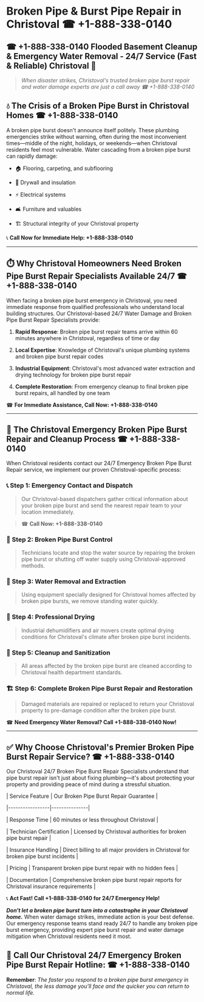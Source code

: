 # Broken Pipe & Burst Pipe Repair in Christoval ☎ +1-888-338-0140  
## ☎ +1-888-338-0140 Flooded Basement Cleanup & Emergency Water Removal - 24/7 Service (Fast & Reliable) Christoval 🚨  

> *When disaster strikes, Christoval's trusted broken pipe burst repair and water damage experts are just a call away ☎ +1-888-338-0140*  

## 💧 The Crisis of a Broken Pipe Burst in Christoval Homes ☎ +1-888-338-0140  

A broken pipe burst doesn't announce itself politely. These plumbing emergencies strike without warning, often during the most inconvenient times—middle of the night, holidays, or weekends—when Christoval residents feel most vulnerable. Water cascading from a broken pipe burst can rapidly damage:  

* 🏠 Flooring, carpeting, and subflooring  
* 🧱 Drywall and insulation  
* ⚡ Electrical systems  
* 🛋️ Furniture and valuables  
* 🏗️ Structural integrity of your Christoval property  

📞 **Call Now for Immediate Help: +1-888-338-0140**  

---  

## ⏱️ Why Christoval Homeowners Need Broken Pipe Burst Repair Specialists Available 24/7 ☎ +1-888-338-0140  

When facing a broken pipe burst emergency in Christoval, you need immediate response from qualified professionals who understand local building structures. Our Christoval-based 24/7 Water Damage and Broken Pipe Burst Repair Specialists provide:  

1. **Rapid Response**: Broken pipe burst repair teams arrive within 60 minutes anywhere in Christoval, regardless of time or day  
2. **Local Expertise**: Knowledge of Christoval's unique plumbing systems and broken pipe burst repair codes  
3. **Industrial Equipment**: Christoval's most advanced water extraction and drying technology for broken pipe burst repair  
4. **Complete Restoration**: From emergency cleanup to final broken pipe burst repairs, all handled by one team  

☎ **For Immediate Assistance, Call Now: +1-888-338-0140**  

---  

## 🔧 The Christoval Emergency Broken Pipe Burst Repair and Cleanup Process ☎ +1-888-338-0140  

When Christoval residents contact our 24/7 Emergency Broken Pipe Burst Repair service, we implement our proven Christoval-specific process:  

### 📞 Step 1: Emergency Contact and Dispatch  
> Our Christoval-based dispatchers gather critical information about your broken pipe burst and send the nearest repair team to your location immediately.  
> ☎ **Call Now: +1-888-338-0140**  

### 🚿 Step 2: Broken Pipe Burst Control  
> Technicians locate and stop the water source by repairing the broken pipe burst or shutting off water supply using Christoval-approved methods.  

### 🌊 Step 3: Water Removal and Extraction  
> Using equipment specially designed for Christoval homes affected by broken pipe bursts, we remove standing water quickly.  

### 💨 Step 4: Professional Drying  
> Industrial dehumidifiers and air movers create optimal drying conditions for Christoval's climate after broken pipe burst incidents.  

### 🧼 Step 5: Cleanup and Sanitization  
> All areas affected by the broken pipe burst are cleaned according to Christoval health department standards.  

### 🏗️ Step 6: Complete Broken Pipe Burst Repair and Restoration  
> Damaged materials are repaired or replaced to return your Christoval property to pre-damage condition after the broken pipe burst.  

☎ **Need Emergency Water Removal? Call +1-888-338-0140 Now!**  

---  

## ✅ Why Choose Christoval's Premier Broken Pipe Burst Repair Service? ☎ +1-888-338-0140  

Our Christoval 24/7 Broken Pipe Burst Repair Specialists understand that pipe burst repair isn't just about fixing plumbing—it's about protecting your property and providing peace of mind during a stressful situation.  

| Service Feature | Our Broken Pipe Burst Repair Guarantee |  
|-----------------|---------------|  
| Response Time | 60 minutes or less throughout Christoval |  
| Technician Certification | Licensed by Christoval authorities for broken pipe burst repair |  
| Insurance Handling | Direct billing to all major providers in Christoval for broken pipe burst incidents |  
| Pricing | Transparent broken pipe burst repair with no hidden fees |  
| Documentation | Comprehensive broken pipe burst repair reports for Christoval insurance requirements |  

📞 **Act Fast! Call +1-888-338-0140 for 24/7 Emergency Help!**  

***Don't let a broken pipe burst turn into a catastrophe in your Christoval home.*** When water damage strikes, immediate action is your best defense. Our emergency response teams stand ready 24/7 to handle any broken pipe burst emergency, providing expert pipe burst repair and water damage mitigation when Christoval residents need it most.  

## 📱 Call Our Christoval 24/7 Emergency Broken Pipe Burst Repair Hotline: ☎ +1-888-338-0140  

**Remember**: *The faster you respond to a broken pipe burst emergency in Christoval, the less damage you'll face and the quicker you can return to normal life.*